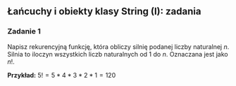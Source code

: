 ## Łańcuchy i obiekty klasy String (I): zadania

### Zadanie 1
Napisz rekurencyjną funkcję, która obliczy silnię podanej liczby naturalnej $n$.<br>
Silnia to iloczyn wszystkich liczb naturalnych od $1$ do $n$. Oznaczana jest jako $n!$.

**Przykład:** $5! = 5 * 4 * 3 * 2 * 1 = 120$

